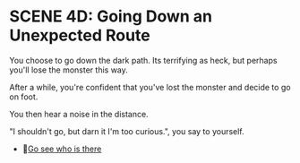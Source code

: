 # SCENE 4D: Going Down an Unexpected Route 

You choose to go down the dark path. Its terrifying as heck, but perhaps you'll lose the monster this way. 

After a while, you're confident that you've lost the monster and decide to go on foot. 

You then hear a noise in the distance.

"I shouldn't go, but darn it I'm too curious.", you say to yourself.


-  👀[Go see who is there](./scene4a.md)
